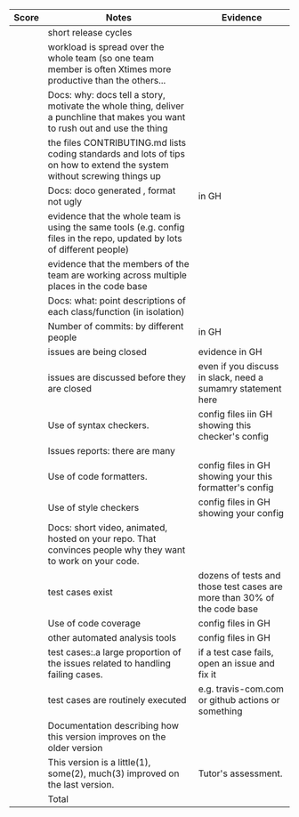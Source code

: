 |Score|Notes| Evidence|
|-|-----|---------|
|| short release cycles||
|| workload is spread over the whole team (so one team member is often Xtimes more productive than the others...||
||Docs: why: docs tell a story, motivate the whole thing, deliver a punchline that makes you want to rush out and use the thing | |
||the files CONTRIBUTING.md lists coding standards and lots of tips on how to extend the system without screwing things up  | |
||Docs: doco generated , format not ugly  | in GH|
||evidence that the whole team is using the same tools (e.g. config files in the repo, updated by lots of different people) | |
||evidence that the members of the team are working across multiple places in the code base | |
||Docs: what: point descriptions of each class/function (in isolation)  | |
||Number of commits: by different people  | in GH|
||issues are being closed | evidence in GH|
||issues are discussed before they are closed | even if you discuss in slack, need a sumamry statement here|
||Use of syntax checkers. | config files iin GH showing this checker's config|
||Issues reports: there are many  | |
||Use of code formatters. | config files in GH showing your this formatter's config|
||Use of style checkers | config files in GH showing your config|
||Docs: short video, animated, hosted on your repo. That convinces people why they want to work on your code. | |
||test cases exist  | dozens of tests and those test cases are more than 30% of the code base|
||Use of code coverage  | config files in GH|
||other automated analysis tools  | config files in GH|
||test cases:.a large proportion of the issues related to handling failing cases. | if a test case fails, open an issue and fix it|
||test cases are routinely executed | e.g. travis-com.com or github actions or something|
||Documentation describing how this version improves on the older version| 
||This version is a little(1), some(2), much(3) improved on the last version.|Tutor's assessment.| 
|| Total|
